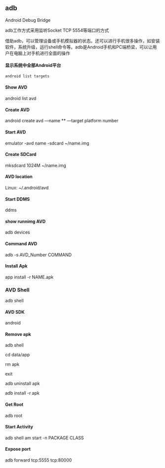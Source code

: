 ## adb

Android Debug Bridge

adb工作方式采用监听Socket TCP 5554等端口的方式

借助adb，可以管理设备或手机模拟器的状态。还可以进行手机很多操作，如安装软件，系统升级，运行shell命令等。adb是Android手机和PC端桥梁，可以让用户在电脑上对手机进行全面的操作

#### 显示系统中全部Android平台

```C++
android list targets
```

#### Show AVD

android list avd

#### Create AVD

android create avd —name ** —target platform number

#### Start AVD

emulator -avd name -sdcard ~/name.img

#### Create SDCard

mksdcard 1024M ~/name.img

#### AVD location

Linux: ~/.android/avd

#### Start DDMS

ddms

#### show runnimg AVD

adb devices

#### Command AVD

adb -s AVD_Number COMMAND

#### Install Apk

app install -r NAME.apk

### AVD Shell

adb shell

#### AVD SDK

android

#### Remove apk

adb shell

cd data/app

rm apk

exit

adb uninstall apk

adb install -r apk

#### Get Root

adb root

#### Start Activity

adb shell am start -n PACKAGE CLASS

#### Expose port

adb forward tcp:5555 tcp:80000